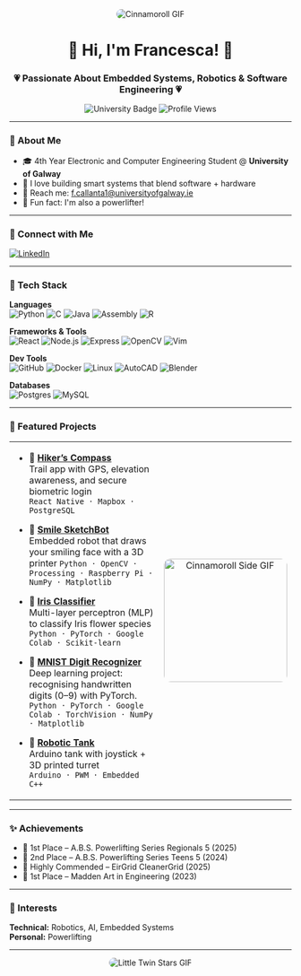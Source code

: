 <div align="center"> 
  <img src="https://www.gifcen.com/wp-content/uploads/2023/05/cinnamoroll-gif-12.gif" alt="Cinnamoroll GIF" style="max-width: 100%; border-radius: 10px;">
</div>

<h1 align="center">🌸 Hi, I'm Francesca! 🌸</h1>

<h3 align="center">💗 Passionate About Embedded Systems, Robotics & Software Engineering 💗</h3>

<div align="center">
  <img src="https://img.shields.io/badge/University%20of%20Galway-💖-ff69b4?style=flat-square" alt="University Badge">
  <img src="https://komarev.com/ghpvc/?username=francescamarycallanta&label=Profile%20Views&color=ff69b4&style=flat-square" alt="Profile Views" />
</div>

---

### 🌷 About Me

- 🎓 4th Year Electronic and Computer Engineering Student @ **University of Galway**
- 🤖 I love building smart systems that blend software + hardware
- 💌 Reach me: [f.callanta1@universityofgalway.ie](mailto:f.callanta1@universityofgalway.ie)
- 🌸 Fun fact: I'm also a powerlifter!

---

### 💖 Connect with Me

[![LinkedIn](https://skillicons.dev/icons?i=linkedin)](https://linkedin.com/in/francescamarycallanta)

---

### 🎀 Tech Stack

**Languages**  
![Python](https://skillicons.dev/icons?i=python) ![C](https://skillicons.dev/icons?i=c) ![Java](https://skillicons.dev/icons?i=java) ![Assembly](https://skillicons.dev/icons?i=linux) ![R](https://skillicons.dev/icons?i=r)

**Frameworks & Tools**  
![React](https://skillicons.dev/icons?i=react) ![Node.js](https://skillicons.dev/icons?i=nodejs) ![Express](https://skillicons.dev/icons?i=express) ![OpenCV](https://skillicons.dev/icons?i=opencv) ![Vim](https://skillicons.dev/icons?i=vim)

**Dev Tools**  
![GitHub](https://skillicons.dev/icons?i=github) ![Docker](https://skillicons.dev/icons?i=docker) ![Linux](https://skillicons.dev/icons?i=linux) ![AutoCAD](https://skillicons.dev/icons?i=autocad) ![Blender](https://skillicons.dev/icons?i=blender)

**Databases**  
![Postgres](https://skillicons.dev/icons?i=postgres) ![MySQL](https://skillicons.dev/icons?i=mysql)

---

### 🌸 Featured Projects

<table>
  <tr>
    <td width="60%">
  
- 🧭 [**Hiker’s Compass**](https://github.com/francescamarycallanta/hikers-compass-backend)  
  Trail app with GPS, elevation awareness, and secure biometric login  
  `React Native · Mapbox · PostgreSQL`

- 🤖 [**Smile SketchBot**](https://github.com/francescamarycallanta/smile-sketchbot)   
  Embedded robot that draws your smiling face with a 3D printer 
   `Python · OpenCV · Processing · Raspberry Pi · NumPy · Matplotlib`

- 🤖 [**Iris Classifier**](https://github.com/francescamarycallanta/iris-mlp)   
  Multi-layer perceptron (MLP) to classify Iris flower species
   `Python · PyTorch · Google Colab · Scikit-learn`

- 🤖 [**MNIST Digit Recognizer**](https://github.com/francescamarycallanta/handwritten-digits-pytorch)   
   Deep learning project: recognising handwritten digits (0–9) with PyTorch. 
   `  Python · PyTorch · Google Colab · TorchVision · NumPy · Matplotlib`

- 🚗 [**Robotic Tank**](https://github.com/francescamarycallanta/arduino-robotic-tank)    
  Arduino tank with joystick + 3D printed turret  
  `Arduino · PWM · Embedded C++`




    </td>
    <td align="center" width="40%">
      <img src="https://www.gifcen.com/wp-content/uploads/2023/05/cinnamoroll-gif-11.gif" alt="Cinnamoroll Side GIF" width="220px" style="border-radius: 12px;" />
    </td>
  </tr>
</table>

---

### ✨ Achievements

- 🥇 1st Place – A.B.S. Powerlifting Series Regionals 5 (2025)
- 🥈 2nd Place – A.B.S. Powerlifting Series Teens 5 (2024)  
- 🧠 Highly Commended – EirGrid CleanerGrid (2025)  
- 🎨 1st Place – Madden Art in Engineering (2023)

---

### 💅 Interests

**Technical:** Robotics, AI, Embedded Systems  
**Personal:** Powerlifting

---

<div align="center">
  <img src="https://i.pinimg.com/originals/a2/12/86/a21286c59bca30cef4db2107d386bdbc.gif" alt="Little Twin Stars GIF" style="max-width: 100%; border-radius: 12px;">
</div>
